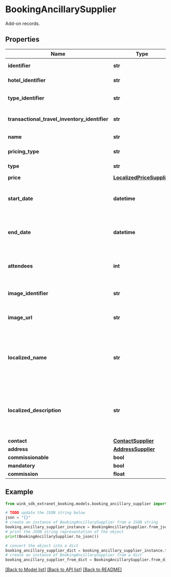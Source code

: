 # BookingAncillarySupplier

Add-on records.

## Properties

Name | Type | Description | Notes
------------ | ------------- | ------------- | -------------
**identifier** | **str** | Ancillary identifier | 
**hotel_identifier** | **str** | Hotel identifier | 
**type_identifier** | **str** | Travel blocking identifier | 
**transactional_travel_inventory_identifier** | **str** | Travel blocking identifier | 
**name** | **str** | Name of blocking | 
**pricing_type** | **str** | Pricing type | 
**type** | **str** | Inventory type | 
**price** | [**LocalizedPriceSupplier**](LocalizedPriceSupplier.md) |  | 
**start_date** | **datetime** | Date start time when reservation was made for. | 
**end_date** | **datetime** | Date end time when reservation was made for. | 
**attendees** | **int** | Number of guests that are part of this reservation. | [default to 1]
**image_identifier** | **str** | Cloudinary image identifier | 
**image_url** | **str** | Absolute URL to image of blocking | 
**localized_name** | **str** | Name of travel blocking in traveler language (if available). Defaults to English. | 
**localized_description** | **str** | Description of travel blocking in traveler language (if available). Defaults to English. | 
**contact** | [**ContactSupplier**](ContactSupplier.md) |  | 
**address** | [**AddressSupplier**](AddressSupplier.md) |  | 
**commissionable** | **bool** |  | 
**mandatory** | **bool** |  | 
**commission** | **float** |  | 

## Example

```python
from wink_sdk_extranet_booking.models.booking_ancillary_supplier import BookingAncillarySupplier

# TODO update the JSON string below
json = "{}"
# create an instance of BookingAncillarySupplier from a JSON string
booking_ancillary_supplier_instance = BookingAncillarySupplier.from_json(json)
# print the JSON string representation of the object
print(BookingAncillarySupplier.to_json())

# convert the object into a dict
booking_ancillary_supplier_dict = booking_ancillary_supplier_instance.to_dict()
# create an instance of BookingAncillarySupplier from a dict
booking_ancillary_supplier_from_dict = BookingAncillarySupplier.from_dict(booking_ancillary_supplier_dict)
```
[[Back to Model list]](../README.md#documentation-for-models) [[Back to API list]](../README.md#documentation-for-api-endpoints) [[Back to README]](../README.md)


